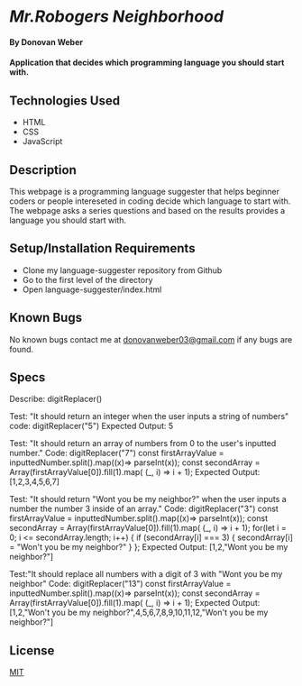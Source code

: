 # _Mr.Robogers Neighborhood_

#### By Donovan Weber

#### Application that decides which programming language you should start with.

## Technologies Used

* HTML
* CSS
* JavaScript


## Description

This webpage is a programming language suggester that helps beginner coders
or people intereseted in coding decide which language to start with. The webpage asks a series questions and based on the results provides a language you should start with.

## Setup/Installation Requirements

* Clone my language-suggester repository from Github
* Go to the first level of the directory
* Open language-suggester/index.html

## Known Bugs

No known bugs contact me at [donovanweber03@gmail.com](mailto:donovanweber03@gmail.com) if any bugs are 
found.

## Specs

Describe: digitReplacer()

Test: "It should return an integer when the user inputs a string of numbers"
code: digitReplacer("5")
Expected Output: 5 

Test: "It should return an array of numbers from 0 to the user's inputted number."
Code: digitReplacer("7")
const firstArrayValue = inputtedNumber.split().map((x)=> parseInt(x));
  const secondArray =   Array(firstArrayValue[0]).fill(1).map( (_, i) => i + 1);
Expected Output:[1,2,3,4,5,6,7] 

Test: "It should return "Wont you be my neighbor?" when the user inputs a number the number 3 inside of an array."
Code: digitReplacer("3")
const firstArrayValue = inputtedNumber.split().map((x)=> parseInt(x));
  const secondArray =   Array(firstArrayValue[0]).fill(1).map( (_, i) => i + 1);
  for(let i = 0; i <= secondArray.length; i++) {
    if (secondArray[i] === 3) {
      secondArray[i] = "Won't you be my neighbor?"
    } 
  };
Expected Output: [1,2,"Wont you be my neighbor?"]

Test:"It should replace all numbers with a digit of 3 with "Wont you be my neighbor"
Code: digitReplacer("13")
const firstArrayValue = inputtedNumber.split().map((x)=> parseInt(x));
  const secondArray =   Array(firstArrayValue[0]).fill(1).map( (_, i) => i + 1);
Expected Output: [1,2,"Won't you be my neighbor?",4,5,6,7,8,9,10,11,12,"Won't you be my neighbor?"] 


## License

[MIT](https://choosealicense.com/licenses/mit/)